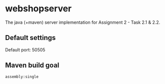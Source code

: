 # webshopserver
The java (+maven) server implementation for Assignment 2 - Task 2.1 & 2.2.

## Default settings
Default port: 50505

## Maven build goal
`assembly:single`
